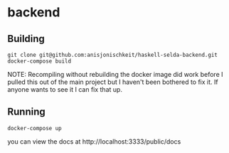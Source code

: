 # backend

## Building

```
git clone git@github.com:anisjonischkeit/haskell-selda-backend.git
docker-compose build
```

NOTE: Recompiling without rebuilding the docker image did work before I pulled
this out of the main project but I haven't been bothered to fix it. If anyone
wants to see it I can fix that up.

## Running

```
docker-compose up
```

you can view the docs at http://localhost:3333/public/docs
